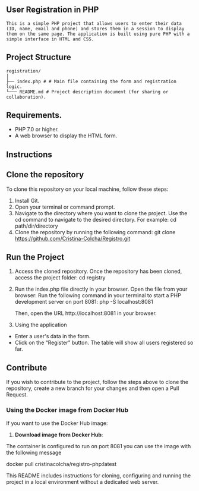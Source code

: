  
## User Registration in PHP
    This is a simple PHP project that allows users to enter their data (ID, name, email and phone) and stores them in a session to display them on the same page. The application is built using pure PHP with a simple interface in HTML and CSS.
## Project Structure
    registration/
    │
    ├── index.php # # Main file containing the form and registration logic.
    └─── README.md # Project description document (for sharing or collaboration).
## Requirements.
- PHP 7.0 or higher.
- A web browser to display the HTML form.
## Instructions
  
## Clone the repository
To clone this repository on your local machine, follow these steps:
1. Install Git.
2. Open your terminal or command prompt.
3. Navigate to the directory where you want to clone the project. Use the cd command to navigate to the desired directory. For example:
    cd path/dir/directory
4. Clone the repository by running the following command:
    git clone https://github.com/Cristina-Colcha/Registro.git
## Run the Project
1. Access the cloned repository. Once the repository has been cloned, access the project folder:
    cd registry
2. Run the index.php file directly in your browser. Open the file from your browser:
Run the following command in your terminal to start a PHP development server on port 8081:
    php -S localhost:8081
    
    Then, open the URL http://localhost:8081 in your browser.
3. Using the application
- Enter a user's data in the form.
- Click on the “Register” button.
The table will show all users registered so far.
## Contribute
If you wish to contribute to the project, follow the steps above to clone the repository, create a new branch for your changes and then open a Pull Request.

### Using the Docker image from Docker Hub

If you want to use the Docker Hub image:

1. **Download image from Docker Hub**:

 The container is configured to run on port 8081 you can use the image with the following message

   docker pull cristinacolcha/registro-php:latest
   
This README includes instructions for cloning, configuring and running the project in a local environment without a dedicated web server.
